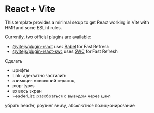 # React + Vite

This template provides a minimal setup to get React working in Vite with HMR and some ESLint rules.

Currently, two official plugins are available:

- [@vitejs/plugin-react](https://github.com/vitejs/vite-plugin-react/blob/main/packages/plugin-react/README.md) uses [Babel](https://babeljs.io/) for Fast Refresh
- [@vitejs/plugin-react-swc](https://github.com/vitejs/vite-plugin-react-swc) uses [SWC](https://swc.rs/) for Fast Refresh

Сделать

- шрифты
- Link: адекватно застилить
- анимация появлений страниц
- prop-types
- во весь экран
- HeaderList: разобраться с выводом через цикл

убрать header, роутинг внизу, абсолютное позиционирование
